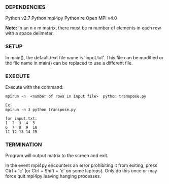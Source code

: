 ### DEPENDENCIES
Python v2.7
Python mpi4py
Python re
Open MPI v4.0

**Note:** In an n x m matrix, there must be m number of elements in each row with a 
space delimeter.

### SETUP
In main(), the default text file name is 'input.txt'. This file can be 
modified or the file name in main() can be replaced to use a different file. 

### EXECUTE
Execute with the command:

    mpirun -n  <number of rows in input file>  python transpose.py

    Ex:
    mpirun -n 3 python transpose.py

    for input.txt:
    1  2  3  4  5
    6  7  8  9  10
    11 12 13 14 15

### TERMINATION
Program will output matrix to the screen and exit. 

In the event mpi4py encounters an error prohibiting it from exiting, press 
Ctrl + 'c' (or Ctrl + Shift + 'c' on some laptops). Only do this once or may 
force quit mpi4py leaving hanging processes.


